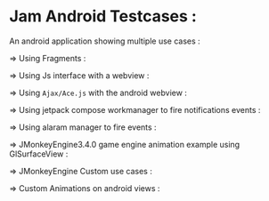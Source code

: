 # Jam Android Testcases :

An android application showing multiple use cases :

=> Using Fragments : 

=> Using Js interface with a webview : 

=> Using `Ajax/Ace.js` with the android webview : 

=> Using jetpack compose workmanager to fire notifications events : 

=> Using alaram manager to fire events : 

=> JMonkeyEngine3.4.0 game engine animation example using GlSurfaceView : 

=> JMonkeyEngine Custom use cases : 

=> Custom Animations on android views : 


